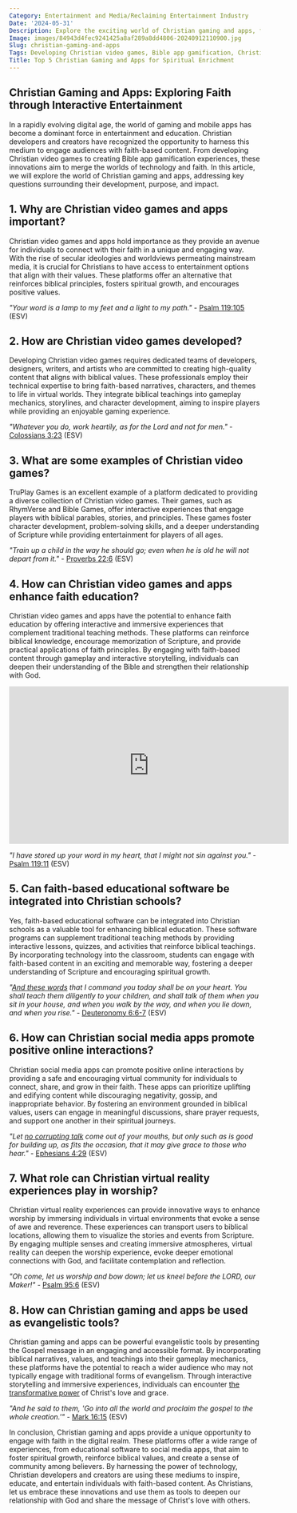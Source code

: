 ```yaml
---
Category: Entertainment and Media/Reclaiming Entertainment Industry
Date: '2024-05-31'
Description: Explore the exciting world of Christian gaming and apps, from developing faith-based video games to creating immersive virtual reality experiences. Discover how technology is transforming spiritual engagement and education.
Image: images/84943d4fec9241425a8af289a8dd4806-20240912110900.jpg
Slug: christian-gaming-and-apps
Tags: Developing Christian video games, Bible app gamification, Christian virtual reality experiences, Faith-based educational software, Christian social media app development
Title: Top 5 Christian Gaming and Apps for Spiritual Enrichment
---
```


## Christian Gaming and Apps: Exploring Faith through Interactive Entertainment

In a rapidly evolving digital age, the world of gaming and mobile apps has become a dominant force in entertainment and education. Christian developers and creators have recognized the opportunity to harness this medium to engage audiences with faith-based content. From developing Christian video games to creating Bible app gamification experiences, these innovations aim to merge the worlds of technology and faith. In this article, we will explore the world of Christian gaming and apps, addressing key questions surrounding their development, purpose, and impact.

## 1. Why are Christian video games and apps important?

Christian video games and apps hold importance as they provide an avenue for individuals to connect with their faith in a unique and engaging way. With the rise of secular ideologies and worldviews permeating mainstream media, it is crucial for Christians to have access to entertainment options that align with their values. These platforms offer an alternative that reinforces biblical principles, fosters spiritual growth, and encourages positive values.

*"Your word is a lamp to my feet and a light to my path."* - [Psalm 119:105](https://www.bibleref.com/Psalm/119/Psalm-119-105.html) (ESV)

## 2. How are Christian video games developed?

Developing Christian video games requires dedicated teams of developers, designers, writers, and artists who are committed to creating high-quality content that aligns with biblical values. These professionals employ their technical expertise to bring faith-based narratives, characters, and themes to life in virtual worlds. They integrate biblical teachings into gameplay mechanics, storylines, and character development, aiming to inspire players while providing an enjoyable gaming experience.

*"Whatever you do, work heartily, as for the Lord and not for men."* - [Colossians 3:23](https://www.bibleref.com/Colossians/3/Colossians-3-23.html) (ESV)

## 3. What are some examples of Christian video games?

TruPlay Games is an excellent example of a platform dedicated to providing a diverse collection of Christian video games. Their games, such as RhymVerse and Bible Games, offer interactive experiences that engage players with biblical parables, stories, and principles. These games foster character development, problem-solving skills, and a deeper understanding of Scripture while providing entertainment for players of all ages.

*"Train up a child in the way he should go; even when he is old he will not depart from it."* - [Proverbs 22:6](https://www.bibleref.com/Proverbs/22/Proverbs-22-6.html) (ESV)

## 4. How can Christian video games and apps enhance faith education?

Christian video games and apps have the potential to enhance faith education by offering interactive and immersive experiences that complement traditional teaching methods. These platforms can reinforce biblical knowledge, encourage memorization of Scripture, and provide practical applications of faith principles. By engaging with faith-based content through gameplay and interactive storytelling, individuals can deepen their understanding of the Bible and strengthen their relationship with God.


<iframe width="560" height="315" src="https://www.youtube.com/embed/iY8UdX9pRqQ" frameborder="0" allow="autoplay; encrypted-media" allowfullscreen></iframe>


*"I have stored up your word in my heart, that I might not sin against you."* - [Psalm 119:11](https://www.bibleref.com/Psalm/119/Psalm-119-11.html) (ESV)

## 5. Can faith-based educational software be integrated into Christian schools?

Yes, faith-based educational software can be integrated into Christian schools as a valuable tool for enhancing biblical education. These software programs can supplement traditional teaching methods by providing interactive lessons, quizzes, and activities that reinforce biblical teachings. By incorporating technology into the classroom, students can engage with faith-based content in an exciting and memorable way, fostering a deeper understanding of Scripture and encouraging spiritual growth.

*"[And these words](/spiritual-formation) that I command you today shall be on your heart. You shall teach them diligently to your children, and shall talk of them when you sit in your house, and when you walk by the way, and when you lie down, and when you rise."* - [Deuteronomy 6:6-7](https://www.bibleref.com/Deuteronomy/6/Deuteronomy-6-6.html) (ESV)

## 6. How can Christian social media apps promote positive online interactions?

Christian social media apps can promote positive online interactions by providing a safe and encouraging virtual community for individuals to connect, share, and grow in their faith. These apps can prioritize uplifting and edifying content while discouraging negativity, gossip, and inappropriate behavior. By fostering an environment grounded in biblical values, users can engage in meaningful discussions, share prayer requests, and support one another in their spiritual journeys.

*"Let [no corrupting talk](/promoting-christian-alternatives) come out of your mouths, but only such as is good for building up, as fits the occasion, that it may give grace to those who hear."* - [Ephesians 4:29](https://www.bibleref.com/Ephesians/4/Ephesians-4-29.html) (ESV)

## 7. What role can Christian virtual reality experiences play in worship?

Christian virtual reality experiences can provide innovative ways to enhance worship by immersing individuals in virtual environments that evoke a sense of awe and reverence. These experiences can transport users to biblical locations, allowing them to visualize the stories and events from Scripture. By engaging multiple senses and creating immersive atmospheres, virtual reality can deepen the worship experience, evoke deeper emotional connections with God, and facilitate contemplation and reflection.

*"Oh come, let us worship and bow down; let us kneel before the LORD, our Maker!"* - [Psalm 95:6](https://www.bibleref.com/Psalm/95/Psalm-95-6.html) (ESV)

## 8. How can Christian gaming and apps be used as evangelistic tools?

Christian gaming and apps can be powerful evangelistic tools by presenting the Gospel message in an engaging and accessible format. By incorporating biblical narratives, values, and teachings into their gameplay mechanics, these platforms have the potential to reach a wider audience who may not typically engage with traditional forms of evangelism. Through interactive storytelling and immersive experiences, individuals can encounter [the transformative power](/critiquing-racial-ideologies) of Christ's love and grace.

*"And he said to them, 'Go into all the world and proclaim the gospel to the whole creation.'"* - [Mark 16:15](https://www.bibleref.com/Mark/16/Mark-16-15.html) (ESV)

In conclusion, Christian gaming and apps provide a unique opportunity to engage with faith in the digital realm. These platforms offer a wide range of experiences, from educational software to social media apps, that aim to foster spiritual growth, reinforce biblical values, and create a sense of community among believers. By harnessing the power of technology, Christian developers and creators are using these mediums to inspire, educate, and entertain individuals with faith-based content. As Christians, let us embrace these innovations and use them as tools to deepen our relationship with God and share the message of Christ's love with others.